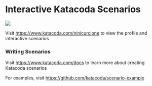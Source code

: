 # Interactive Katacoda Scenarios

[![](http://shields.katacoda.com/katacoda/ninicurcione/count.svg)](https://www.katacoda.com/ninicurcione "Get your profile on Katacoda.com")

Visit https://www.katacoda.com/ninicurcione to view the profile and interactive scenarios

### Writing Scenarios
Visit https://www.katacoda.com/docs to learn more about creating Katacoda scenarios

For examples, visit https://github.com/katacoda/scenario-example
